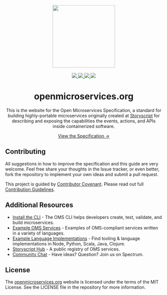 <div align="center">
  <a href="https://github.com/microservices/openmicroservices.org">
    <img width="200" height="200" src="https://github.com/microservices/openmicroservices.org/raw/master/.vuepress/public/assets/img/logo.svg" />
  </a>
  <br>
  <br>
	<a href="https://spectrum.chat/open-microservices">
		<img src="https://withspectrum.github.io/badge/badge.svg">
	</a>
	<a href="https://github.com/.github/blob/master/CODE_OF_CONDUCT.md">
		<img src="https://img.shields.io/badge/Contributor%20Covenant-v1.4%20adopted-ff69b4.svg">
	</a>
	<a href="http://commitizen.github.io/cz-cli/">
		<img src="https://img.shields.io/badge/commitizen-friendly-brightgreen.svg">
	</a>
	<a href="https://renovatebot.com/">
		<img src="https://badges.renovateapi.com/github/microservices/openmicroservices.org">
	</a>
  <h1>openmicroservices.org</h1>
  <p>
    This is the website for the Open Microservices Specification, a standard for building highly-portable microservices originally created at <a href="https://storyscript.io/">Storyscript</a> for describing and exposing the capabilities the events, actions, and APIs inside containerized software.
  </p>
  <p>
    <a href="https://openmicroservices.org/docs">View the Specification &rarr;</a>
  </p>
</div>

## Contributing

All suggestions in how to improve the specification and this guide are very welcome. Feel free share your thoughts in the Issue tracker, or even better, fork the repository to implement your own ideas and submit a pull request.

This project is guided by [Contributor Covenant](https://github.com/.github/blob/master/CODE_OF_CONDUCT.md). Please read out full [Contribution Guidelines](https://github.com/.github/blob/master/CONTRIBUTING.md).

## Additional Resources

* [Install the CLI](https://github.com/microservices/oms) - The OMS CLI helps developers create, test, validate, and build microservices.
* [Example OMS Services](https://github.com/oms-services) - Examples of OMS-compliant services written in a variety of languages.
* [Example Language Implementations](https://github.com/microservices) - Find tooling & language implementations in Node, Python, Scala, Java, Clojure.
* [Storyscript Hub](https://hub.storyscript.io) - A public registry of OMS services.
* [Community Chat](https://spectrum.chat/open-microservices) - Have ideas? Question? Join us on Spectrum.

## License

The [openmicroservices.org][website] website is licensed under the terms of the MIT License. See the LICENSE file in the repository for more information.

[website]:https://openmicroservices.org/
[storyscript]:https://storyscript.io/
